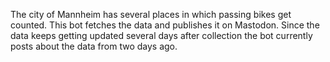 The city of Mannheim has several places in which passing bikes get counted. This bot fetches the data and publishes it on Mastodon.
Since the data keeps getting updated several days after collection the bot currently posts about the data from two days ago.
